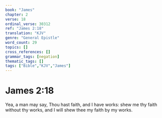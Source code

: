 ```yaml
---
book: "James"
chapter: 2
verse: 18
ordinal_verse: 30312
ref: "James 2:18"
translation: "KJV"
genre: "General Epistle"
word_count: 29
topics: []
cross_references: []
grammar_tags: [negation]
thematic_tags: []
tags: ["Bible","KJV","James"]
---
```


# James 2:18

Yea, a man may say, Thou hast faith, and I have works: shew me thy faith without thy works, and I will shew thee my faith by my works.
